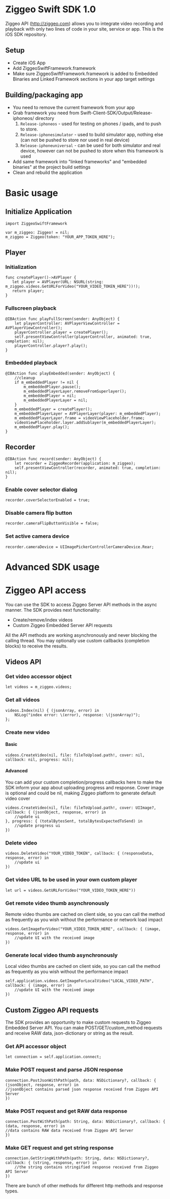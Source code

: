 Ziggeo Swift SDK 1.0
=============

Ziggeo API (http://ziggeo.com) allows you to integrate video recording and playback with only two lines of code in your site, service or app. This is the iOS SDK repository. 

## Setup
- Create iOS App
- Add ZiggeoSwiftFramework.framework
- Make sure ZiggeoSwiftFramework.framework is added to Embedded Binaries and Linked Framework sections in your app target settings

## Building/packaging app
- You need to remove the current framework from your app
- Grab framework you need from Swift-Client-SDK/Output/Release-iphoneos/ directory
  1. `Release-iphoneos` - used for testing on phones / ipads, and to push to store.
  2. `Release-iphonesimulator` - used to build simulator app, nothing else (can not be pushed to store nor used in real device)
  3. `Release-iphoneuniversal` - can be used for both simulator and real device, however can not be pushed to store when this framework is used
- Add same framework into "linked frameworks" and "embedded binaries" at the project build settings
- Clean and rebuild the application

# Basic usage
## Initialize Application

```
import ZiggeoSwiftFramework

var m_ziggeo: Ziggeo! = nil;
m_ziggeo = Ziggeo(token: "YOUR_APP_TOKEN_HERE");
```

## Player

### Initialization
```
func createPlayer()->AVPlayer {
   let player = AVPlayer(URL: NSURL(string: m_ziggeo.videos.GetURLForVideo("YOUR_VIDEO_TOKEN_HERE"))!);
   return player;
}
```

### Fullscreen playback
```
@IBAction func playFullScreen(sender: AnyObject) {
    let playerController: AVPlayerViewController = AVPlayerViewController();
    playerController.player = createPlayer();
    self.presentViewController(playerController, animated: true, completion: nil);
    playerController.player?.play();
}
```

### Embedded playback
```
@IBAction func playEmbedded(sender: AnyObject) {
    //cleanup
    if m_embeddedPlayer != nil {
        m_embeddedPlayer.pause();
        m_embeddedPlayerLayer.removeFromSuperlayer();
        m_embeddedPlayer = nil;
        m_embeddedPlayerLayer = nil;
    }
    m_embeddedPlayer = createPlayer();
    m_embeddedPlayerLayer = AVPlayerLayer(player: m_embeddedPlayer);
    m_embeddedPlayerLayer.frame = videoViewPlaceholder.frame;
    videoViewPlaceholder.layer.addSublayer(m_embeddedPlayerLayer);
    m_embeddedPlayer.play();
}
```

## Recorder

```
@IBAction func record(sender: AnyObject) {
    let recorder = ZiggeoRecorder(application: m_ziggeo);
    self.presentViewController(recorder, animated: true, completion: nil);
}
```

### Enable cover selector dialog
```
recorder.coverSelectorEnabled = true;
```

### Disable camera flip button

```
recorder.cameraFlipButtonVisible = false;
```

### Set active camera device

```
recorder.cameraDevice = UIImagePickerControllerCameraDevice.Rear;
```

# Advanced SDK usage
# Ziggeo API access
You can use the SDK to access Ziggeo Server API methods in the async manner. The SDK provides next functionality:
- Create/remove/index videos
- Custom Ziggeo Embedded Server API requests 

All the API methods are working asynchronously and never blocking the calling thread. You may optionally use custom callbacks (completion blocks) to receive the results.

## Videos API

### Get video accessor object
```
let videos = m_ziggeo.videos;
```

### Get all videos
```
videos.Index(nil) { (jsonArray, error) in
    NSLog("index error: \(error), response: \(jsonArray)");
};
```

### Create new video
#### Basic
```
videos.CreateVideo(nil, file: fileToUpload.path!, cover: nil, callback: nil, progress: nil);
```

#### Advanced
You can add your custom completion/progress callbacks here to make the SDK inform your app about uploading progress and response. Cover image is optional and could be nil, making Ziggeo platform to generate default video cover
```
videos.CreateVideo(nil, file: fileToUpload.path!, cover: UIImage?, callback: { (jsonObject, response, error) in
    //update ui
}, progress: { (totalBytesSent, totalBytesExpectedToSend) in
    //update progress ui
})
```

### Delete video
```
videos.DeleteVideo("YOUR_VIDEO_TOKEN", callback: { (responseData, response, error) in
    //update ui
})
```

### Get video URL to be used in your own custom player
```
let url = videos.GetURLForVideo("YOUR_VIDEO_TOKEN_HERE"))
```

### Get remote video thumb asynchronously
Remote video thumbs are cached on client side, so you can call the method as frequently as you wish without the performance or network load impact
```
videos.GetImageForVideo("YOUR_VIDEO_TOKEN_HERE", callback: { (image, response, error) in
    //update UI with the received image
})
```

### Generate local video thumb asynchronously
Local video thumbs are cached on client side, so you can call the method as frequently as you wish without the performance impact
```
self.application.videos.GetImageForLocalVideo("LOCAL_VIDEO_PATH", callback: { (image, error) in
    //update UI with the received image
})
```

## Custom Ziggeo API requests
The SDK provides an opportunity to make custom requests to Ziggeo Embedded Server API. You can make POST/GET/custom_method requests and receive RAW data, json-dictionary or string as the result.

### Get API accessor object
```
let connection = self.application.connect;
```

### Make POST request and parse JSON response
```
connection.PostJsonWithPath(path, data: NSDictionary?, callback: { (jsonObject, response, error) in
//jsonObject contains parsed json response received from Ziggeo API Server
})
```

### Make POST request and get RAW data response
```
connection.PostWithPath(path: String, data: NSDictionary?, callback: { (data, response, error) in
//data contains RAW data received from Ziggeo API Server
})
```

### Make GET request and get string response
```
connection.GetStringWithPath(path: String, data: NSDictionary?, callback: { (string, response, error) in
    //the string contains stringified response received from Ziggeo API Server
})
```
There are bunch of other methods for different http methods and response types.
